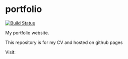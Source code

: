# portfolio

[![Build Status](https://travis-ci.org/joshuachinemezu/portfolio.svg?branch=master)](https://travis-ci.org/joshuachinemezu/portfolio)

My portfolio website.

This repository is for my CV and hosted on github pages

Visit:
